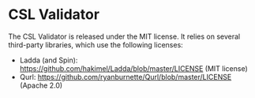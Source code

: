 CSL Validator
=============

The CSL Validator is released under the MIT license. It relies on several third-party libraries, which use the following licenses:

* Ladda (and Spin): https://github.com/hakimel/Ladda/blob/master/LICENSE (MIT license)
* Qurl: https://github.com/ryanburnette/Qurl/blob/master/LICENSE (Apache 2.0)
